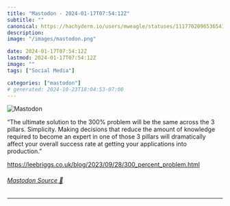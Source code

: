 ```yaml
---
title: "Mastodon - 2024-01-17T07:54:12Z"
subtitle: ""
canonical: https://hachyderm.io/users/mweagle/statuses/111770209653654144
description:
image: "/images/mastodon.png"

date: 2024-01-17T07:54:12Z
lastmod: 2024-01-17T07:54:12Z
image: ""
tags: ["Social Media"]

categories: ["mastodon"]
# generated: 2024-10-23T18:04:53-07:00
---
```

![Mastodon](/images/mastodon.png)

<p>“The ultimate solution to the 300% problem will be the same across the 3 pillars. Simplicity. Making decisions that reduce the amount of knowledge required to become an expert in one of those 3 pillars will dramatically affect your overall success rate at getting your applications into production.”</p><p><a href="https://leebriggs.co.uk/blog/2023/09/28/300_percent_problem.html" target="_blank" rel="nofollow noopener noreferrer" translate="no"><span class="invisible">https://</span><span class="ellipsis">leebriggs.co.uk/blog/2023/09/2</span><span class="invisible">8/300_percent_problem.html</span></a></p>


###### [Mastodon Source 🐘](https://hachyderm.io/@mweagle/111770209653654144)

___
